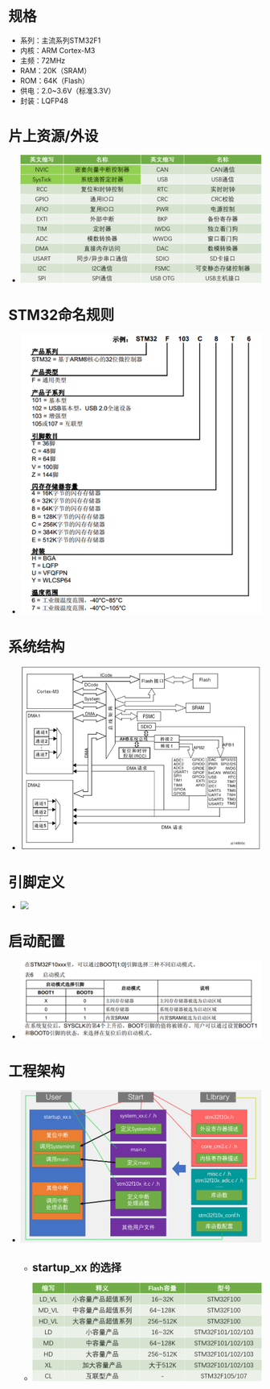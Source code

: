 # 规格
  - 系列：主流系列STM32F1
  - 内核：ARM Cortex-M3
  - 主频：72MHz
  - RAM：20K（SRAM）
  - ROM：64K（Flash）
  - 供电：2.0~3.6V（标准3.3V）
  - 封装：LQFP48
# 片上资源/外设
- ![](images/2023-11-01-11-13-13.png)
# STM32命名规则
- ![](images/2023-11-01-11-15-05.png)
# 系统结构
- ![](images/2023-11-01-11-15-34.png)
# 引脚定义
- ![](images/2023-11-01-11-16-32.png)
# 启动配置
- ![](images/2023-11-01-11-59-18.png)
# 工程架构
- ![](images/2023-11-01-14-54-12.png)
  - ## startup_xx 的选择
  - ![](images/2023-11-01-14-55-40.png)